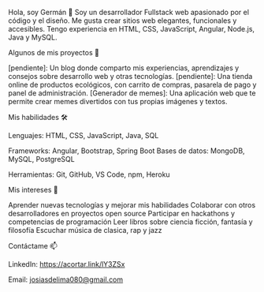 Hola, soy Germán 👋
Soy un desarrollador Fullstack web apasionado por el código y el diseño. Me gusta crear sitios web elegantes, funcionales y accesibles. 
Tengo experiencia en HTML, CSS, JavaScript, Angular, Node.js, Java y MySQL.

Algunos de mis proyectos 🚀

[pendiente]: Un blog donde comparto mis experiencias, aprendizajes y consejos sobre desarrollo web y otras tecnologías.
[pendiente]: Una tienda online de productos ecológicos, con carrito de compras, pasarela de pago y panel de administración.
[Generador de memes]: Una aplicación web que te permite crear memes divertidos con tus propias imágenes y textos.

Mis habilidades 🛠️

Lenguajes: HTML, CSS, JavaScript, Java, SQL

Frameworks: Angular, Bootstrap, Spring Boot
Bases de datos: MongoDB, MySQL, PostgreSQL

Herramientas: Git, GitHub, VS Code, npm, Heroku

Mis intereses 🌱

Aprender nuevas tecnologías y mejorar mis habilidades
Colaborar con otros desarrolladores en proyectos open source
Participar en hackathons y competencias de programación
Leer libros sobre ciencia ficción, fantasía y filosofía
Escuchar música de clasica, rap y jazz

Contáctame 📫

LinkedIn: https://acortar.link/lY3ZSx

Email: josiasdelima080@gmail.com

<!---
GermanDelima/GermanDelima is a ✨ special ✨ repository because its `README.md` (this file) appears on your GitHub profile.
You can click the Preview link to take a look at your changes.
--->
